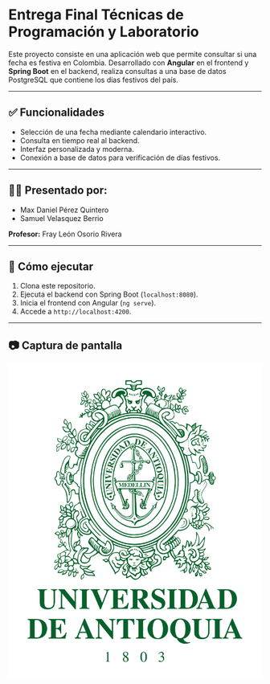 # Entrega Final Técnicas de Programación y Laboratorio

Este proyecto consiste en una aplicación web que permite consultar si una fecha es festiva en Colombia. Desarrollado con **Angular** en el frontend y **Spring Boot** en el backend, realiza consultas a una base de datos PostgreSQL que contiene los días festivos del país.

---

## ✅ Funcionalidades

- Selección de una fecha mediante calendario interactivo.
- Consulta en tiempo real al backend.
- Interfaz personalizada y moderna.
- Conexión a base de datos para verificación de días festivos.

---

## 👨‍💻 Presentado por:

- Max Daniel Pérez Quintero  
- Samuel Velasquez Berrio  

**Profesor:** Fray León Osorio Rivera

---

## 🚀 Cómo ejecutar

1. Clona este repositorio.
2. Ejecuta el backend con Spring Boot (`localhost:8080`).
3. Inicia el frontend con Angular (`ng serve`).
4. Accede a `http://localhost:4200`.

---

## 📷 Captura de pantalla

![Captura](src/assets/udea.png)

